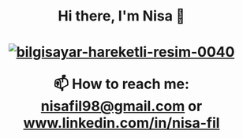 <h1 align="center">Hi there, I'm Nisa 👋</h1>
<h1 align="center"><a href="https://www.hareketligifler.net/cat-bilgisayarlar-56.htm"><img src="https://www.hareketligifler.net/data/media/56/bilgisayar-hareketli-resim-0040.gif" border="0" alt="bilgisayar-hareketli-resim-0040" /></a>

  📫 How to reach me: nisafil98@gmail.com or www.linkedin.com/in/nisa-fil




